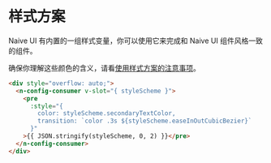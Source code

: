 # 样式方案
Naive UI 有内置的一组样式变量，你可以使用它来完成和 Naive UI 组件风格一致的组件。

确保你理解这些颜色的含义，请看[使用样式方案的注意事项](../doc/n-theme#style-scheme)。
```html
<div style="overflow: auto;">
  <n-config-consumer v-slot="{ styleScheme }">
    <pre
      :style="{
        color: styleScheme.secondaryTextColor,
        transition: `color .3s ${styleScheme.easeInOutCubicBezier}`
      }"
    >{{ JSON.stringify(styleScheme, 0, 2) }}</pre>
  </n-config-consumer>
</div>
```
